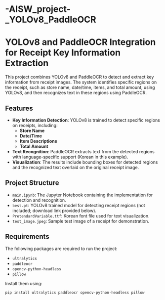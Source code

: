 # -AISW_project-_YOLOv8_PaddleOCR

# YOLOv8 and PaddleOCR Integration for Receipt Key Information Extraction

This project combines YOLOv8 and PaddleOCR to detect and extract key information from receipt images. The system identifies specific regions on the receipt, such as store name, date/time, items, and total amount, using YOLOv8, and then recognizes text in these regions using PaddleOCR.

## Features
- **Key Information Detection**: YOLOv8 is trained to detect specific regions on receipts, including:
  - **Store Name**
  - **Date/Time**
  - **Item Descriptions**
  - **Total Amount**
- **Text Recognition**: PaddleOCR extracts text from the detected regions with language-specific support (Korean in this example).
- **Visualization**: The results include bounding boxes for detected regions and the recognized text overlaid on the original receipt image.

## Project Structure
- `main.ipynb`: The Jupyter Notebook containing the implementation for detection and recognition.
- `best.pt`: YOLOv8 trained model for detecting receipt regions (not included; download link provided below).
- `PretendardVariable.ttf`: Korean font file used for text visualization.
- `test_image.jpeg`: Sample test image of a receipt for demonstration.

## Requirements
The following packages are required to run the project:
- `ultralytics`
- `paddleocr`
- `opencv-python-headless`
- `pillow`

Install them using:
```bash
pip install ultralytics paddleocr opencv-python-headless pillow
